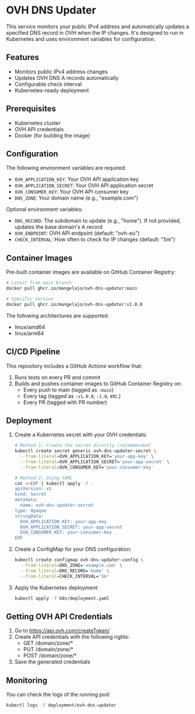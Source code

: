 # OVH DNS Updater

This service monitors your public IPv4 address and automatically updates a specified DNS record in OVH when the IP changes. It's designed to run in Kubernetes and uses environment variables for configuration.

## Features

- Monitors public IPv4 address changes
- Updates OVH DNS A records automatically
- Configurable check interval
- Kubernetes-ready deployment

## Prerequisites

- Kubernetes cluster
- OVH API credentials
- Docker (for building the image)

## Configuration

The following environment variables are required:

- `OVH_APPLICATION_KEY`: Your OVH API application key
- `OVH_APPLICATION_SECRET`: Your OVH API application secret
- `OVH_CONSUMER_KEY`: Your OVH API consumer key
- `DNS_ZONE`: Your domain name (e.g., "example.com")

Optional environment variables:

- `DNS_RECORD`: The subdomain to update (e.g., "home"). If not provided, updates the base domain's A record
- `OVH_ENDPOINT`: OVH API endpoint (default: "ovh-eu")
- `CHECK_INTERVAL`: How often to check for IP changes (default: "5m")

## Container Images

Pre-built container images are available on GitHub Container Registry:

```bash
# Latest from main branch
docker pull ghcr.io/mangelajo/ovh-dns-updater:main

# Specific version
docker pull ghcr.io/mangelajo/ovh-dns-updater:v1.0.0
```

The following architectures are supported:
- linux/amd64
- linux/arm64

## CI/CD Pipeline

This repository includes a GitHub Actions workflow that:
1. Runs tests on every PR and commit
2. Builds and pushes container images to GitHub Container Registry on:
   - Every push to main (tagged as `:main`)
   - Every tag (tagged as `:v1.0.0`, `:1.0`, etc.)
   - Every PR (tagged with PR number)

## Deployment

1. Create a Kubernetes secret with your OVH credentials:
   ```bash
   # Method 1: Create the secret directly (recommended)
   kubectl create secret generic ovh-dns-updater-secret \
     --from-literal=OVH_APPLICATION_KEY='your-app-key' \
     --from-literal=OVH_APPLICATION_SECRET='your-app-secret' \
     --from-literal=OVH_CONSUMER_KEY='your-consumer-key'

   # Method 2: Using YAML
   cat <<EOF | kubectl apply -f -
   apiVersion: v1
   kind: Secret
   metadata:
     name: ovh-dns-updater-secret
   type: Opaque
   stringData:
     OVH_APPLICATION_KEY: your-app-key
     OVH_APPLICATION_SECRET: your-app-secret
     OVH_CONSUMER_KEY: your-consumer-key
   EOF
   ```

2. Create a ConfigMap for your DNS configuration:
   ```bash
   kubectl create configmap ovh-dns-updater-config \
     --from-literal=DNS_ZONE='example.com' \
     --from-literal=DNS_RECORD='home' \
     --from-literal=CHECK_INTERVAL='5m'
   ```

3. Apply the Kubernetes deployment:
   ```bash
   kubectl apply -f k8s/deployment.yaml
   ```

## Getting OVH API Credentials

1. Go to https://api.ovh.com/createToken/
2. Create API credentials with the following rights:
   - GET /domain/zone/*
   - PUT /domain/zone/*
   - POST /domain/zone/*
3. Save the generated credentials

## Monitoring

You can check the logs of the running pod:
```bash
kubectl logs -f deployment/ovh-dns-updater
```